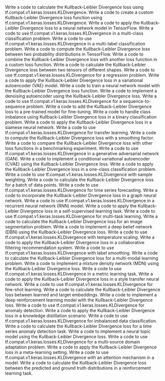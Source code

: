 Write a code to calculate the Kullback-Leibler Divergence loss using tf.compat.v1.keras.losses.KLDivergence.
Write a code to create a custom Kullback-Leibler Divergence loss function using tf.compat.v1.keras.losses.KLDivergence.
Write a code to apply the Kullback-Leibler Divergence loss to a neural network model in TensorFlow.
Write a code to use tf.compat.v1.keras.losses.KLDivergence in a multi-class classification problem.
Write a code to use tf.compat.v1.keras.losses.KLDivergence in a multi-label classification problem.
Write a code to compute the Kullback-Leibler Divergence loss between two probability distributions in TensorFlow.
Write a code to combine the Kullback-Leibler Divergence loss with another loss function in a custom loss function.
Write a code to calculate the Kullback-Leibler Divergence loss between two tensors of different shapes.
Write a code to use tf.compat.v1.keras.losses.KLDivergence for a regression problem.
Write a code to apply the Kullback-Leibler Divergence loss in a variational autoencoder (VAE) model.
Write a code to train a neural network model with the Kullback-Leibler Divergence loss function.
Write a code to implement a denoising autoencoder using the Kullback-Leibler Divergence loss.
Write a code to use tf.compat.v1.keras.losses.KLDivergence for a sequence-to-sequence problem.
Write a code to add the Kullback-Leibler Divergence loss to a pre-trained model for fine-tuning.
Write a code to handle class imbalance using Kullback-Leibler Divergence loss in a binary classification problem.
Write a code to apply the Kullback-Leibler Divergence loss in a siamese neural network.
Write a code to use tf.compat.v1.keras.losses.KLDivergence for transfer learning.
Write a code to compute the Kullback-Leibler Divergence loss with a smoothing factor.
Write a code to compare the Kullback-Leibler Divergence loss with other loss functions in a benchmarking experiment.
Write a code to use tf.compat.v1.keras.losses.KLDivergence in a generative adversarial network (GAN).
Write a code to implement a conditional variational autoencoder (CVAE) using the Kullback-Leibler Divergence loss.
Write a code to apply the Kullback-Leibler Divergence loss in a one-class classification problem.
Write a code to use tf.compat.v1.keras.losses.KLDivergence with sample weighting.
Write a code to calculate the Kullback-Leibler Divergence loss for a batch of data points.
Write a code to use tf.compat.v1.keras.losses.KLDivergence for time series forecasting.
Write a code to incorporate the Kullback-Leibler Divergence loss in a graph neural network.
Write a code to use tf.compat.v1.keras.losses.KLDivergence in a recurrent neural network (RNN) model.
Write a code to apply the Kullback-Leibler Divergence loss in a self-supervised learning task.
Write a code to use tf.compat.v1.keras.losses.KLDivergence for multi-task learning.
Write a code to calculate the Kullback-Leibler Divergence loss for an image segmentation problem.
Write a code to implement a deep belief network (DBN) using the Kullback-Leibler Divergence loss.
Write a code to use tf.compat.v1.keras.losses.KLDivergence with temperature scaling.
Write a code to apply the Kullback-Leibler Divergence loss in a collaborative filtering recommendation system.
Write a code to use tf.compat.v1.keras.losses.KLDivergence with label smoothing.
Write a code to calculate the Kullback-Leibler Divergence loss for a multi-modal learning problem.
Write a code to implement a mixture density network (MDN) using the Kullback-Leibler Divergence loss.
Write a code to use tf.compat.v1.keras.losses.KLDivergence in a metric learning task.
Write a code to apply the Kullback-Leibler Divergence loss in a style transfer neural network.
Write a code to use tf.compat.v1.keras.losses.KLDivergence for few-shot learning.
Write a code to calculate the Kullback-Leibler Divergence loss between learned and target embeddings.
Write a code to implement a deep reinforcement learning model with the Kullback-Leibler Divergence loss.
Write a code to use tf.compat.v1.keras.losses.KLDivergence for anomaly detection.
Write a code to apply the Kullback-Leibler Divergence loss in a knowledge distillation scenario.
Write a code to use tf.compat.v1.keras.losses.KLDivergence for imbalanced data classification.
Write a code to calculate the Kullback-Leibler Divergence loss for a time series anomaly detection task.
Write a code to implement a neural topic model using the Kullback-Leibler Divergence loss.
Write a code to use tf.compat.v1.keras.losses.KLDivergence for a multi-source domain adaptation problem.
Write a code to apply the Kullback-Leibler Divergence loss in a meta-learning setting.
Write a code to use tf.compat.v1.keras.losses.KLDivergence with an attention mechanism in a model.
Write a code to calculate the Kullback-Leibler Divergence loss between the predicted and ground truth distributions in a reinforcement learning task.